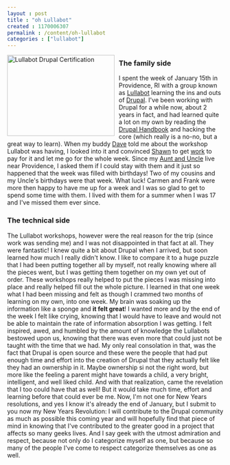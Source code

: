 ```yaml
---
layout : post
title : "oh Lullabot"
created : 1170006307
permalink : /content/oh-lullabot
categories : ["lullabot"]
---
```

<img src="/sites/jeradbitner.com/files/lullabot_cert.jpg" style="float:left; width:250px; height:188px; margin-right:10px;" alt="Lullabot Drupal Certification" />
<h3>The family side</h3>
I spent the week of January 15th in Providence, RI with a group known as <a href='http://www.lullabot.com'>Lullabot</a> learning the ins and outs of <a href="http://www.drupal.org">Drupal</a>. I've been working with Drupal for a while now, about 2 years in fact, and had learned quite a lot on my own by reading the <a href="http://www.drupal.org/handbook">Drupal Handbook</a> and hacking the core (which really is a no-no, but a great way to learn). When my buddy <a href='http://thethisorthat.com'>Dave</a> told me about the workshop Lullabot was having, I looked into it and convinced <a href="http://www.improving-home.com">Shawn</a> to get <a href='http://www.c-sgroup.com'>work</a> to pay for it and let me go for the whole week. Since my <a href='http://www.rewardamericaclub.com'>Aunt and Uncle</a> live near Providence, I asked them if I could stay with them and it just so happened that the week was filled with birthdays! Two of my cousins and my Uncle's birthdays were that week. What luck! Carmen and Frank were more then happy to have me up for a week and I was so glad to get to spend some time with them. I lived with them for a summer when I was 17 and I've missed them ever since.
<h3>The technical side</h3>
The Lullabot workshops, however were the real reason for the trip (since work was sending me) and I was not disappointed in that fact at all. They were fantastic! I knew quite a bit about Drupal when I arrived, but soon learned how much I really didn't know. I like to compare it to a huge puzzle that I had been putting together all by myself, not really knowing where all the pieces went, but I was getting them together on my own yet out of order. These workshops really helped to put the pieces I was missing into place and really helped fill out the whole picture. I learned in that one week what I had been missing and felt as though I crammed two months of learning on my own, into one week. My brain was soaking up the information like a sponge and <strong>it felt great</strong>! I wanted more and by the end of the week I felt like crying, knowing that I would have to leave and would not be able to maintain the rate of information absorption I was getting. I felt inspired, awed, and humbled by the amount of knowledge the Lullabots bestowed upon us, knowing that there was even more that could just not be taught with the time that we had. My only real consolation in that, was the fact that Drupal is open source and these were the people that had put enough time and effort into the creation of Drupal that they actually felt like they had an ownership in it. Maybe ownership si not the right word, but more like the feeling a parent might have towards a child, a very bright, intelligent, and well liked child. And with that realization, came the revelation that I too could have that as well! But it would take much time, effort and learning before that could ever be me. Now, I'm not one for New Years resolutions, and yes I know it's already the end of January, but I submit to you now my New Years Revolution: I will contribute to the Drupal community as much as possible this coming year and will hopefully find that piece of mind in knowing that I've contributed to the greater good in a project that affects so many geeks lives. And I say geek with the utmost admiration and respect, because not only do I categorize myself as one, but because so many of the people I've come to respect categorize themselves as one as well.